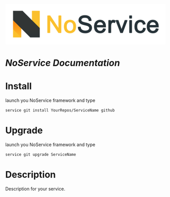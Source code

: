 ![](https://raw.githubusercontent.com/NOOXY-inc/Art-Collection/master/NoService/NoService.png)
# ***NoService Documentation***

# Install
launch you NoService framework and type
```
service git install YourRepos/ServiceName github
```

# Upgrade
launch you NoService framework and type
```
service git upgrade ServiceName
```

# Description
Description for your service.
